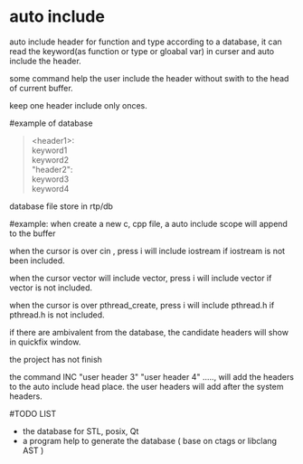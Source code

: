 auto include
===

auto include header for function and type according to a database, it can read the keyword(as function or type or gloabal var)  in curser and auto include the header.

some command help the user include the header without swith to the head of current buffer.

keep one header include only onces.

#example of database
> \<header1\>:      
> keyword1      
> keyword2      
> "header2":        
> keyword3      
> keyword4      

database file store in rtp/db

#example:
when create a new c, cpp file, a auto include scope will append to the buffer

when the cursor is over cin , press <leader>i will include iostream if iostream is not been included.

when the cursor vector will include vector, press <leader>i will include vector if vector is not included.

when the cursor is over pthread\_create, press <leader>i will include pthread.h if pthread.h is not included.

if there are ambivalent from the database, the candidate headers will show in quickfix window.

the project has not finish

the command INC <system header1> <system header2> "user header 3" "user header 4" ....., will add the headers to the auto include head place.
the user headers will add after the system headers.

#TODO LIST
- the database for STL, posix, Qt
- a program help to generate the database ( base on ctags or libclang AST )
